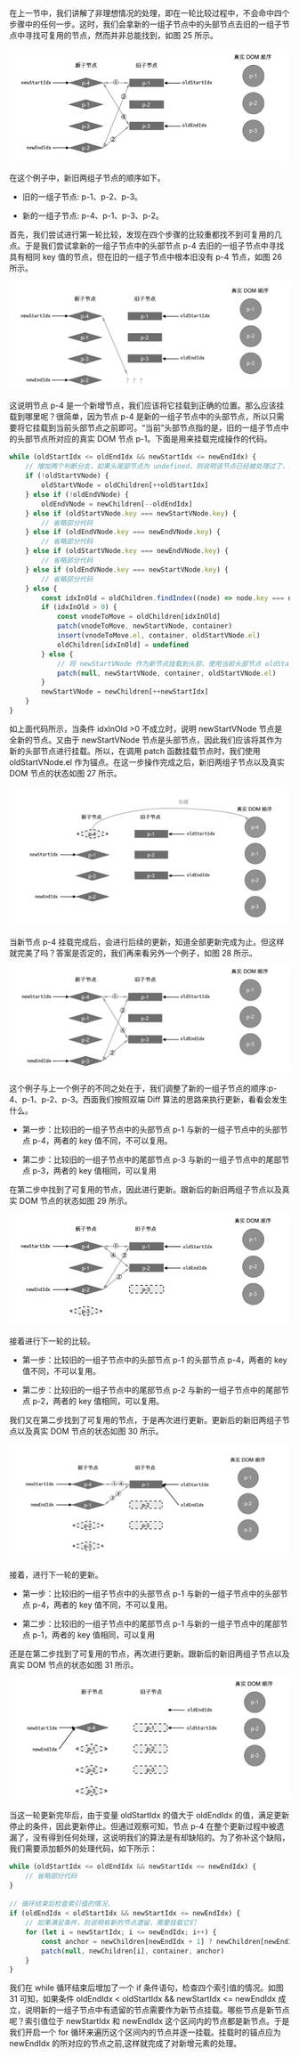 在上一节中，我们讲解了非理想情况的处理，即在一轮比较过程中，不会命中四个步骤中的任何一步。这时，我们会拿新的一组子节点中的头部节点去旧的一组子节点中寻找可复用的节点，然而并非总能找到，如图 25 所示。

![img](../assets/VueImage/DoubleDiff-25.png)

在这个例子中，新旧两组子节点的顺序如下。

- 旧的一组子节点: p-1、p-2、p-3。

- 新的一组子节点: p-4、p-1、p-3、p-2。

首先，我们尝试进行第一轮比较，发现在四个步骤的比较重都找不到可复用的几点。于是我们尝试拿新的一组子节点中的头部节点 p-4 去旧的一组子节点中寻找具有相同 key 值的节点，但在旧的一组子节点中根本旧没有 p-4 节点，如图 26 所示。

![img](../assets/VueImage/DoubleDiff-26.png)

这说明节点 p-4 是一个新增节点，我们应该将它挂载到正确的位置。那么应该挂载到哪里呢？很简单，因为节点 p-4 是新的一组子节点中的头部节点，所以只需要将它挂载到当前头部节点之前即可。“当前”头部节点指的是，旧的一组子节点中的头部节点所对应的真实 DOM 节点 p-1。下面是用来挂载完成操作的代码。

```js
while (oldStartIdx <= oldEndIdx && newStartIdx <= newEndIdx) {
	// 增加两个判断分支，如果头尾部节点为 undefined，则说明该节点已经被处理过了，直接跳到下一个位置
	if (!oldStartVNode) {
		oldStartVNode = oldChildren[++oldStartIdx]
	} else if (!oldEndVNode) {
		oldEndVNode = newChildren[--oldEndIdx]
	} else if (oldStartVNode.key === newStartVNode.key) {
		// 省略部分代码
	} else if (oldEndVNode.key === newEndVNode.key) {
		// 省略部分代码
	} else if (oldStartVNode.key === newEndVNode.key) {
		// 省略部分代码
	} else if (oldEndVNode.key === newStartVNode.key) {
		// 省略部分代码
	} else {
		const idxInOld = oldChildren.findIndex((node) => node.key === newStartVNode.key)
		if (idxInOld > 0) {
			const vnodeToMove = oldChildren[idxInOld]
			patch(vnodeToMove, newStartVNode, container)
			insert(vnodeToMove.el, container, oldStartVNode.el)
			oldChildren[idxInOld] = undefined
		} else {
			// 将 newStartVNode 作为新节点挂载到头部，使用当前头部节点 oldStartVNode.el 作为锚点
			patch(null, newStartVNode, container, oldStartVNode.el)
		}
		newStartVNode = newChildren[++newStartIdx]
	}
}
```

如上面代码所示，当条件 idxInOld >0 不成立时，说明 newStartVNode 节点是全新的节点。又由于 newStartVNode 节点是头部节点，因此我们应该将其作为新的头部节点进行挂载。所以，在调用 patch 函数挂载节点时，我们使用 oldStartVNode.el 作为锚点。在这一步操作完成之后，新旧两组子节点以及真实 DOM 节点的状态如图 27 所示。

![img](../assets/VueImage/DoubleDiff-27.png)

当新节点 p-4 挂载完成后，会进行后续的更新，知道全部更新完成为止。但这样就完美了吗？答案是否定的，我们再来看另外一个例子，如图 28 所示。

![img](../assets/VueImage/DoubleDiff-28.png)

这个例子与上一个例子的不同之处在于，我们调整了新的一组子节点的顺序:p-4、p-1、p-2、p-3。西面我们按照双端 Diff 算法的思路来执行更新，看看会发生什么。

- 第一步：比较旧的一组子节点中的头部节点 p-1 与新的一组子节点中的头部节点 p-4，两者的 key 值不同，不可以复用。

- 第二步：比较旧的一组子节点中的尾部节点 p-3 与新的一组子节点中的尾部节点 p-3，两者的 key 值相同，可以复用

在第二步中找到了可复用的节点，因此进行更新。跟新后的新旧两组子节点以及真实 DOM 节点的状态如图 29 所示。

![img](../assets/VueImage/DoubleDiff-29.png)

接着进行下一轮的比较。

- 第一步：比较旧的一组子节点中的头部节点 p-1 的头部节点 p-4，两者的 key 值不同，不可以复用。

- 第二步：比较旧的一组子节点中的尾部节点 p-2 与新的一组子节点中的尾部节点 p-2，两者的 key 值相同，可以复用。

我们又在第二步找到了可复用的节点，于是再次进行更新。更新后的新旧两组子节点以及真实 DOM 节点的状态如图 30 所示。

![img](../assets/VueImage/DoubleDiff-30.png)

接着，进行下一轮的更新。

- 第一步：比较旧的一组子节点中的头部节点 p-1 与新的一组子节点中的头部节点 p-4，两者的 key 值不同，不可以复用。

- 第二步：比较旧的一组子节点中的尾部节点 p-1 与新的一组子节点中的尾部节点 p-1，两者的 key 值相同，可以复用

还是在第二步找到了可复用的节点，再次进行更新。跟新后的新旧两组子节点以及真实 DOM 节点的状态如图 31 所示。

![img](../assets/VueImage/DoubleDiff-31.png)

当这一轮更新完毕后，由于变量 oldStartIdx 的值大于 oldEndIdx 的值，满足更新停止的条件，因此更新停止。但通过观察可知，节点 p-4 在整个更新过程中被遗漏了，没有得到任何处理，这说明我们的算法是有却缺陷的。为了弥补这个缺陷，我们需要添加额外的处理代码，如下所示：

```js
while (oldStartIdx <= oldEndIdx && newStartIdx <= newEndIdx) {
	// 省略部分代码
}

// 循环结束后检查索引值的情况，
if (oldEndIdx < oldStartIdx && newStartIdx <= newEndIdx) {
	// 如果满足条件，则说明有新的节点遗留，需要挂载它们
	for (let i = newStartIdx; i <= newEndIdx; i++) {
		const anchor = newChildren[newEndIdx + 1] ? newChildren[newEndIdx + 1].el : null
		patch(null, newChildren[i], container, anchor)
	}
}
```

我们在 while 循环结束后增加了一个 if 条件语句，检查四个索引值的情况。如图 31 可知，如果条件 oldEndIdx < oldStartIdx && newStartIdx <= newEndIdx 成立，说明新的一组子节点中有遗留的节点需要作为新节点挂载。哪些节点是新节点呢？索引值位于 newStartIdx 和 newEndIdx 这个区间内的节点都是新节点。于是我们开启一个 for 循环来遍历这个区间内的节点并逐一挂载。挂载时的锚点应为 newEndIdx 的所对应的节点之前,这样就完成了对新增元素的处理。
